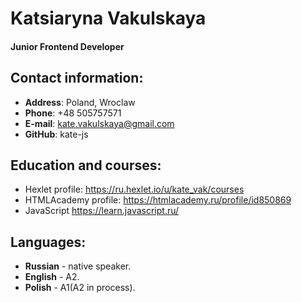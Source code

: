 # Katsiaryna Vakulskaya
#### Junior Frontend Developer
## Contact information:
* **Address**: Poland, Wroclaw
* **Phone**: +48 505757571
* **E-mail**: kate.vakulskaya@gmail.com
* **GitHub**: kate-js
## Education and courses:
* Hexlet profile: https://ru.hexlet.io/u/kate_vak/courses
* HTMLAcademy profile: https://htmlacademy.ru/profile/id850869
* JavaScript https://learn.javascript.ru/
## Languages:
* **Russian** - native speaker.
* **English** - A2.
* **Polish** - A1(A2 in process).
